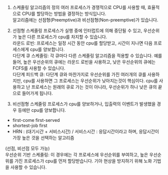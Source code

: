 1. 스케줄링 알고리즘의 정의
여러 프로세스가 경쟁적으로 CPU를 사용할 때, 효율적으로 CPU를 할당하는 방법을 결정하는 방식입니다.  
알고리즘에는 선점형(Preemptive)과 비선점형(Non-preemptive)가 있습니다.  

2. 선점형 스케줄링
프로세스가 실행 중에 인터럽트에 의해 중단될 수 있고, 우선순위가 높은 다른 프로세스가 cpu를 차지할 수 있습니다.  
라운드 로빈: 프로세스는 일정 시간 동안 cpu를 할당받고, 시간이 지나면 다음 프로세스에게 cpu를 양보합니다.   
다단계 큐 스케줄링: 각 큐마다 다른 스케줄링 알고리즘을 적용할 수 있습니다. 예를 들어, 높은 우선순위의 큐에는 라운드 로빈을 사용하고, 낮은 우선순위의 큐에는 FCFS를 사용할 수 있습니다.  
다단계 피드백 큐:  다단계 큐와 마찬가지로 우선순위를 가진 여러개의 큐를 사용하지만, cpu를 사용하면 그 프로세스는 우선순위가 낮아지는것이 핵심이다. cpu를 사용하고 난 프로세스는 원래의 큐로 가는 것이 아니라, 우선순위가 하나 낮은 큐의 끝으로 들어가게 됩니다.  

3. 비선점형 스케줄링
프로세스가 cpu를 양보하거나, 입출력의 이벤트가 발생했을 경우 등에만 cpu를 양보합니다.
- first-come first-served
- shortest-job first
- HRN : (대기시간 + 서비스시간) / 서비스시간 : 응답시간이라고 하며, 응답시간이 가장 높은 것을 선택하는 알고리즘

(선점, 비선점 모두 가능)  
우선순위 기반 스케줄링: 이 경우에는 각 프로세스에 우선순위를 부여하고, 높은 우선순위를 가진 프로세스가 cpu를 먼저 할당받습니다. 기아 현상을 방지하기 위해 노화 기법을 사용할 수 있습니다.  